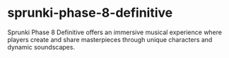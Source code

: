 # sprunki-phase-8-definitive
Sprunki Phase 8 Definitive offers an immersive musical experience where players create and share masterpieces through unique characters and dynamic soundscapes.
